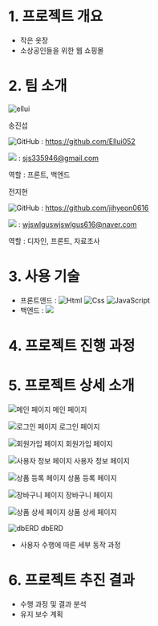 # 1. 프로젝트 개요

- 작은 옷장
- 소상공인들을 위한 웹 쇼핑몰

# 2. 팀 소개
![ellui](https://github.com/Episode23/Episode23/assets/89927726/b2b9264b-09a3-4bfc-8978-27d70b385c93)

송진섭

<img alt="GitHub" src ="https://img.shields.io/badge/GitHub-181717.svg?&style=for-the-badge&logo=GitHub&logoColor=white"/> : https://github.com/Ellui052

<img src="https://img.shields.io/badge/Mail-EA4335?style=flat-square&logo=Gmail&logoColor=black"/> : sjs335946@gmail.com

역할 : 프론트, 백엔드

전지현

<img alt="GitHub" src ="https://img.shields.io/badge/GitHub-181717.svg?&style=for-the-badge&logo=GitHub&logoColor=white"/> : https://github.com/jihyeon0616

<img src="https://img.shields.io/badge/Mail-EA4335?style=flat-square&logo=Gmail&logoColor=black"/> : wjswlguswjswlgus616@naver.com

역할 : 디자인, 프론트, 자료조사

# 3. 사용 기술
- 프론트엔드 : <img alt="Html" src ="https://img.shields.io/badge/HTML5-E34F26.svg?&style=for-the-badge&logo=HTML5&logoColor=white"/> <img alt="Css" src ="https://img.shields.io/badge/CSS3-1572B6.svg?&style=for-the-badge&logo=CSS3&logoColor=white"/> <img alt="JavaScript" src ="https://img.shields.io/badge/JavaScriipt-F7DF1E.svg?&style=for-the-badge&logo=JavaScript&logoColor=black"/>
- 백엔드 :   <img src="https://img.shields.io/badge/Spring%20Boot-6DB33F?style=flat-square&logo=Spring%20Boot&logoColor=black"/>

# 4. 프로젝트 진행 과정

# 5. 프로젝트 상세 소개
![메인 페이지](https://user-images.githubusercontent.com/89927726/250426015-a424fa9a-149e-42c4-9b77-ecb2fab7c36f.jpg)
메인 페이지

![로그인 페이지](https://user-images.githubusercontent.com/89927726/250426076-ebcfd441-bd0d-4fb8-9349-24a125f71851.jpg)
로그인 페이지

![회원가입 페이지](https://user-images.githubusercontent.com/89927726/250426130-c6219411-9749-4b3b-9f2b-facf9dd0a480.jpg)
회원가입 페이지

![사용자 정보 페이지](https://user-images.githubusercontent.com/89927726/250426184-4a01b051-f442-4b21-8992-f35a67cc629a.jpg)
사용자 정보 페이지

![상품 등록 페이지](https://user-images.githubusercontent.com/89927726/250426257-b48e1b36-8562-4e90-9da4-b6cb2bdd56ee.jpg)
상품 등록 페이지

![장바구니 페이지](https://user-images.githubusercontent.com/89927726/250426292-7f5bb57b-5bcc-4f12-bad7-b7e2fd2c2b12.jpg)
장바구니 페이지

![상품 상세 페이지](https://user-images.githubusercontent.com/89927726/250426319-0a2043ea-c9a4-46e1-806d-1a2748d4085c.jpg)
상품 상세 페이지

![dbERD](https://github.com/Episode23/Episode23/assets/89927726/bbbdb457-76e1-4343-8564-23ace6ddf7c5)
dbERD

- 사용자 수행에 따른 세부 동작 과정

# 6. 프로젝트 추진 결과

- 수행 과정 및 결과 분석
- 유지 보수 계획
